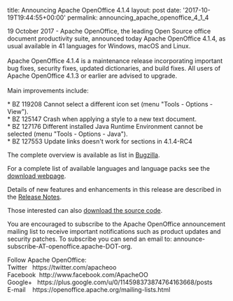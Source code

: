 title: Announcing Apache OpenOffice 4.1.4
layout: post
date: '2017-10-19T19:44:55+00:00'
permalink: announcing_apache_openoffice_4_1_4

<p>19 October 2017 - Apache OpenOffice, the leading Open Source office document productivity suite, announced today Apache OpenOffice 4.1.4, as usual available in 41 languages for Windows, macOS and Linux.<br /><br />Apache OpenOffice 4.1.4 is a maintenance release incorporating important bug fixes, security fixes, updated dictionaries, and build fixes. All users of Apache OpenOffice 4.1.3 or earlier are advised to upgrade.<br /><br />Main improvements include:</p> 
  <p>* BZ 119208 Cannot select a different icon set (menu &quot;Tools - Options - View&quot;).<br />* BZ 125147 Crash when applying a style to a new text document.<br />* BZ 127176 Different installed Java Runtime Environment cannot be selected (menu &quot;Tools - Options - Java&quot;).<br />* BZ 127553 <span><span>Update links doesn't work for sections in 4.1.4-RC4</span></span></p>The complete overview is available as list in <a href="https://bz.apache.org/ooo/buglist.cgi?list_id=233429&amp;query_format=advanced&amp;resolution=FIXED&amp;resolution=FIXED_WITHOUT_CODE&amp;target_milestone=4.1.4" target="_blank" title="Bugzilla">Bugzilla</a>.<br /> 
  <p>For a complete list of available languages and language packs see the <a href="https://www.openoffice.org/download/" target="_blank">download webpage</a>.</p> 
  <p>Details of new features and enhancements in this release are described in the <a href="https://cwiki.apache.org/confluence/display/OOOUSERS/AOO+4.1.4+Release+Notes" title="Release Notes">Release Notes</a>.</p> 
  <p>Those interested can also <a href="https://openoffice.apache.org/downloads.html" target="_blank">download the source code</a>.</p> 
  <p>You
 are encouraged to subscribe to the Apache OpenOffice announcement 
mailing list to receive important notifications such as product updates 
and security patches. To subscribe you can send an email to: announce-subscribe-AT-openoffice.apache-DOT-org.</p> 
  Follow Apache OpenOffice:<br />Twitter&nbsp;&nbsp; https://twitter.com/apacheoo<br />Facebook&nbsp; http://www.facebook.com/ApacheOO<br />Google+&nbsp;&nbsp; https://plus.google.com/u/0/114598373874764163668/posts<br />E-mail&nbsp;&nbsp;&nbsp; https://openoffice.apache.org/mailing-lists.html<br /><br />
